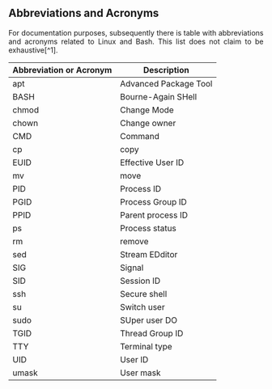 ## Abbreviations and Acronyms

<p align="justify">For documentation purposes, subsequently there is table with abbreviations and acronyms related to Linux and Bash. This list does not claim to be exhaustive[^1].</p> 

| Abbreviation or Acronym | Description           |
| ----------------------- | --------------------- |
| apt                     | Advanced Package Tool |
| BASH                    | Bourne-Again SHell    |
| chmod                   | Change Mode           |
| chown                   | Change owner          |
| CMD                     | Command               |
| cp                      | copy                  |
| EUID                    | Effective User ID     |
| mv                      | move                  |
| PID                     | Process ID            |
| PGID                    | Process Group ID      |
| PPID                    | Parent process ID     |
| ps                      | Process status        |
| rm                      | remove                |
| sed                     | Stream EDditor        |
| SIG                     | Signal                |
| SID                     | Session ID            |  
| ssh                     | Secure shell          |
| su                      | Switch user           |
| sudo                    | SUper user DO         |
| TGID                    | Thread Group ID       |
| TTY                     | Terminal type         |
| UID                     | User ID               |
| umask                   | User mask             |

[^1]: My reference.
[^1]: See also www&#8203;.2daygeek.com/linux-commands-acronyms-abbreviations/
